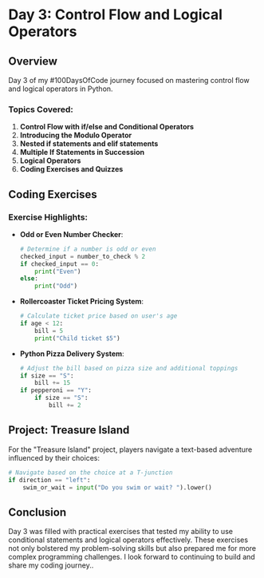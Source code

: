 
# Day 3: Control Flow and Logical Operators

## Overview
Day 3 of my #100DaysOfCode journey focused on mastering control flow and logical operators in Python. 

### Topics Covered:
1. **Control Flow with if/else and Conditional Operators**
2. **Introducing the Modulo Operator**
3. **Nested if statements and elif statements**
4. **Multiple If Statements in Succession**
5. **Logical Operators**
6. **Coding Exercises and Quizzes**

## Coding Exercises

### Exercise Highlights:
- **Odd or Even Number Checker**:
  ```python
  # Determine if a number is odd or even
  checked_input = number_to_check % 2
  if checked_input == 0:
      print("Even")
  else:
      print("Odd")
  ```

- **Rollercoaster Ticket Pricing System**:
  ```python
  # Calculate ticket price based on user's age
  if age < 12:
      bill = 5
      print("Child ticket $5")
  ```

- **Python Pizza Delivery System**:
  ```python
  # Adjust the bill based on pizza size and additional toppings
  if size == "S":
      bill += 15
  if pepperoni == "Y":
      if size == "S":
          bill += 2
  ```

## Project: Treasure Island
For the "Treasure Island" project, players navigate a text-based adventure influenced by their choices:
  ```python
  # Navigate based on the choice at a T-junction
  if direction == "left":
      swim_or_wait = input("Do you swim or wait? ").lower()
  ```

## Conclusion
Day 3 was filled with practical exercises that tested my ability to use conditional statements and logical operators effectively. These exercises not only bolstered my problem-solving skills but also prepared me for more complex programming challenges. I look forward to continuing to build and share my coding journey..

